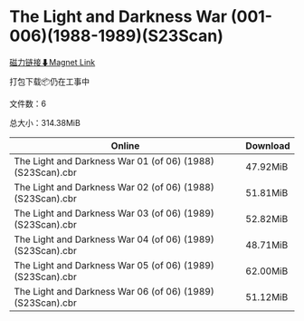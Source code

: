 # The Light and Darkness War (001-006)(1988-1989)(S23Scan)

[磁力链接⬇Magnet Link](magnet:?xt=urn:btih:37bc9009ef371b3d287ab993c230c27fb6cca6bb&dn=The%20Light%20and%20Darkness%20War%20%28001-006%29%281988-1989%29%28S23Scan%29)

打包下载📦仍在工事中

文件数：6

总大小：314.38MiB

Online | Download
--- | ---
The Light and Darkness War 01 (of 06) (1988)(S23Scan).cbr | 47.92MiB
The Light and Darkness War 02 (of 06) (1988)(S23Scan).cbr | 51.81MiB
The Light and Darkness War 03 (of 06) (1989)(S23Scan).cbr | 52.82MiB
The Light and Darkness War 04 (of 06) (1989)(S23Scan).cbr | 48.71MiB
The Light and Darkness War 05 (of 06) (1989)(S23Scan).cbr | 62.00MiB
The Light and Darkness War 06 (of 06) (1989)(S23Scan).cbr | 51.12MiB